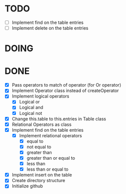 # TODO

- [ ] Implement find on the table entries
- [ ] Implement delete on the table entries

# DOING

# DONE

- [x] Pass operators to match of operator (for Or operator)
- [x] Implement Operator class instead of createOperator
- [x] Implement logical operators
    - [x] Logical or
    - [x] Logical and
    - [x] Logical not
- [x] Change this.table to this.entries in Table class
- [x] Relational Operators as class
- [x] Implement find on the table entries
  - [x] Implement relational operators
    - [x] equal to
    - [x] not equal to
    - [x] greater than
    - [x] greater than or equal to
    - [x] less than 
    - [x] less than or equal to
- [x] Implement insert on the table
- [x] Create directory structure
- [x] Initialize github
